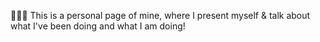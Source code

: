 
👩🏼‍💻 This is a personal page of mine, where I present myself & talk about what I've been doing and what I am doing!
